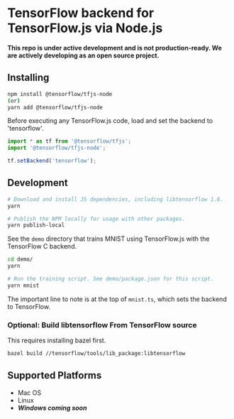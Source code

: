 # TensorFlow backend for TensorFlow.js via Node.js

**This repo is under active development and is not production-ready. We are
actively developing as an open source project.**

## Installing 

```sh
npm install @tensorflow/tfjs-node
(or)
yarn add @tensorflow/tfjs-node
```

Before executing any TensorFlow.js code, load and set the backend to 'tensorflow'.

```js
import * as tf from '@tensorflow/tfjs';
import '@tensorflow/tfjs-node';

tf.setBackend('tensorflow');
```

## Development

```sh
# Download and install JS dependencies, including libtensorflow 1.8.
yarn

# Publish the NPM locally for usage with other packages.
yarn publish-local
```

See the `demo` directory that trains MNIST using TensorFlow.js with the
TensorFlow C backend.

```sh
cd demo/
yarn

# Run the training script. See demo/package.json for this script.
yarn mnist
```

The important line to note is at the top of `mnist.ts`, which sets the backend to
TensorFlow.

### Optional: Build libtensorflow From TensorFlow source

This requires installing bazel first.

```sh
bazel build //tensorflow/tools/lib_package:libtensorflow
```

## Supported Platforms

- Mac OS
- Linux
- ***Windows coming soon***
